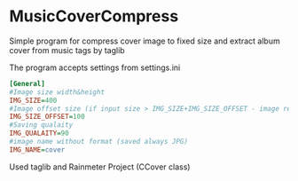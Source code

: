 # MusicCoverCompress

Simple program for compress cover image to fixed size and extract album cover from music tags by taglib

The program accepts settings from settings.ini
```ini
[General]
#Image size width&height
IMG_SIZE=400
#Image offset size (if input size > IMG_SIZE+IMG_SIZE_OFFSET - image resize to IMG_SIZE)
IMG_SIZE_OFFSET=100
#Saving qualaity
IMG_QUALAITY=90
#image name without format (saved always JPG)
IMG_NAME=cover
```

Used taglib and Rainmeter Project (CCover class)
